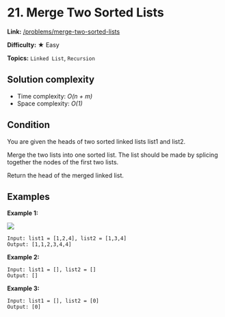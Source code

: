 # 21. Merge Two Sorted Lists

**Link:** [/problems/merge-two-sorted-lists](https://leetcode.com/problems/merge-two-sorted-lists/description/)

**Difficulty:** &#9733; Easy

**Topics:** `Linked List`, `Recursion`

## Solution complexity

- Time complexity: _O(n + m)_
- Space complexity: _O(1)_

## Condition

You are given the heads of two sorted linked lists list1 and list2.

Merge the two lists into one sorted list. The list should be made by splicing together the nodes of the first two lists.

Return the head of the merged linked list.

## Examples

**Example 1:**

<img src="https://assets.leetcode.com/uploads/2020/10/03/merge_ex1.jpg" />

```plaintext
Input: list1 = [1,2,4], list2 = [1,3,4]
Output: [1,1,2,3,4,4]
```

**Example 2:**

```plaintext
Input: list1 = [], list2 = []
Output: []
```

**Example 3:**

```plaintext
Input: list1 = [], list2 = [0]
Output: [0]
```
